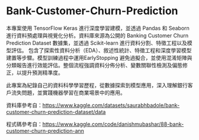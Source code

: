 # Bank-Customer-Churn-Prediction
本專案使用 TensorFlow Keras 進行深度學習建模，並透過 Pandas 和 Seaborn 進行資料預處理與視覺化分析。資料庫來源為公開的 Banking Customer Churn Prediction Dataset 數據集，並透過 Scikit-learn 進行資料分割、特徵工程以及模型評估。
包含了探索性資料分析（EDA）、敘述性統計、特徵工程和深度學習模型建置等步驟。模型訓練過程中運用EarlyStopping 避免過擬合，並使用混淆矩陣與分類報告進行效能評估。整個流程強調資料分佈分析、變數關聯性檢測及偏態修正，以提升預測精準度。

此專案為紀錄自己的資料科學學習歷程，從數據探索到模型應用，深入理解銀行客戶流失問題，並實踐機器學習在商業場景中的應用。

資料庫參考自：https://www.kaggle.com/datasets/saurabhbadole/bank-customer-churn-prediction-dataset/data

程式碼參考自：https://www.kaggle.com/code/danishmubashar/88-bank-customer-churn-prediction-ann
